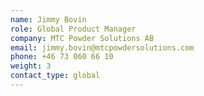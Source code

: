 ```yaml
---
name: Jimmy Bovin
role: Global Product Manager
company: MTC Powder Solutions AB
email: jimmy.bovin@mtcpowdersolutions.com
phone: +46 73 060 66 10
weight: 3
contact_type: global
---
```

